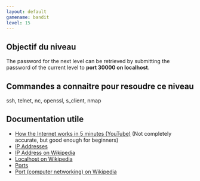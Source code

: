 ```yaml
---
layout: default
gamename: bandit
level: 15
---
```

Objectif du niveau
----------
The password for the next level can be retrieved by submitting the
password of the current level to **port 30000 on localhost**.

Commandes a connaitre pour resoudre ce niveau
-----------------------------------------
ssh, telnet, nc, openssl, s\_client, nmap

Documentation utile
------------------------
- [How the Internet works in 5 minutes (YouTube)][] (Not completely
accurate, but good enough for beginners)
- [IP Addresses][]
- [IP Address on Wikipedia][]
- [Localhost on Wikipedia][]
- [Ports][]
- [Port (computer networking) on Wikipedia][]

[How the Internet works in 5 minutes (YouTube)]: https://www.youtube.com/watch?v=7_LPdttKXPc
[IP Addresses]: http://computer.howstuffworks.com/web-server5.htm
[IP Address on Wikipedia]: http://en.wikipedia.org/wiki/IP_address
[Localhost on Wikipedia]: http://en.wikipedia.org/wiki/Localhost
[Ports]: http://computer.howstuffworks.com/web-server8.htm
[Port (computer networking) on Wikipedia]: http://en.wikipedia.org/wiki/Port_(computer_networking)
